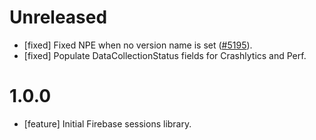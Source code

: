 # Unreleased

* [fixed] Fixed NPE when no version name is
  set ([#5195](//github.com/firebase/firebase-android-sdk/issues/5195)).
* [fixed] Populate DataCollectionStatus fields for Crashlytics and Perf.

# 1.0.0

* [feature] Initial Firebase sessions library.
